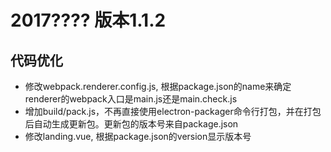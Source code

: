 2017???? 版本1.1.2
==================


代码优化
--------
- 修改webpack.renderer.config.js, 根据package.json的name来确定renderer的webpack入口是main.js还是main.check.js
- 增加build/pack.js，不再直接使用electron-packager命令行打包，并在打包后自动生成更新包。更新包的版本号来自package.json
- 修改landing.vue, 根据package.json的version显示版本号